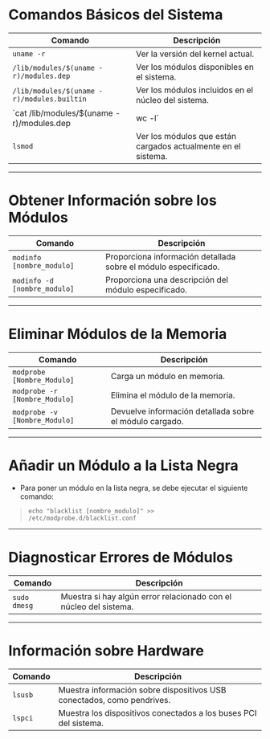 # Comandos Básicos del Sistema

| Comando | Descripción |
| --- | ----------- |
| `uname -r` | Ver la versión del kernel actual. | 
| `/lib/modules/$(uname -r)/modules.dep` | Ver los módulos disponibles en el sistema. | 
| `/lib/modules/$(uname -r)/modules.builtin` | Ver los módulos incluidos en el núcleo del sistema. | 
| `cat /lib/modules/$(uname -r)/modules.dep | wc -l` | Ver la cantidad de módulos disponibles (se utiliza `wc -l` para contar las líneas de salida). | 
| `lsmod` | Ver los módulos que están cargados actualmente en el sistema. |

***

# Obtener Información sobre los Módulos

| Comando | Descripción |
| --- | ----------- |
| `modinfo [nombre_modulo]` | Proporciona información detallada sobre el módulo especificado. | 
| `modinfo -d [nombre_modulo]` | Proporciona una descripción del módulo especificado. |

***
# Eliminar Módulos de la Memoria

| Comando | Descripción |
| --- | ----------- |
| `modprobe [Nombre_Modulo]` | Carga un módulo en memoria. | 
| `modprobe -r [Nombre_Modulo]` | Elimina el módulo de la memoria. | 
| `modprobe -v [Nombre_Modulo]` | Devuelve información detallada sobre el módulo cargado. |

***
# Añadir un Módulo a la Lista Negra

- Para poner un módulo en la lista negra, se debe ejecutar el siguiente comando:
> `echo "blacklist [nombre_modulo]" >> /etc/modprobe.d/blacklist.conf`

***

# Diagnosticar Errores de Módulos

| Comando | Descripción |
| --- | ----------- |
| `sudo dmesg` | Muestra si hay algún error relacionado con el núcleo del sistema. |

***
# Información sobre Hardware

| Comando | Descripción |
| --- | ----------- |
| `lsusb` | Muestra información sobre dispositivos USB conectados, como pendrives. | 
| `lspci` | Muestra los dispositivos conectados a los buses PCI del sistema. |






